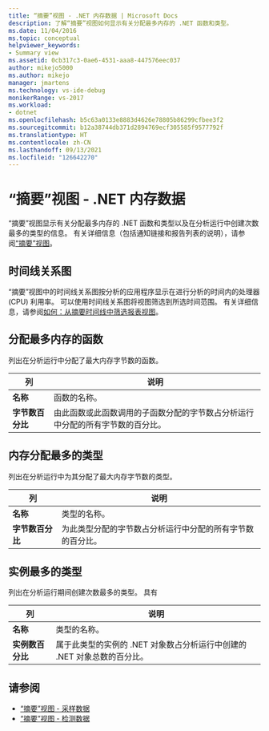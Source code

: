 ```yaml
---
title: “摘要”视图 - .NET 内存数据 | Microsoft Docs
description: 了解“摘要”视图如何显示有关分配最多内存的 .NET 函数和类型。
ms.date: 11/04/2016
ms.topic: conceptual
helpviewer_keywords:
- Summary view
ms.assetid: 0cb317c3-0ae6-4531-aaa8-447576eec037
author: mikejo5000
ms.author: mikejo
manager: jmartens
ms.technology: vs-ide-debug
monikerRange: vs-2017
ms.workload:
- dotnet
ms.openlocfilehash: b5c63a0133e8883d4626e78805b86299cfbee3f2
ms.sourcegitcommit: b12a38744db371d2894769ecf305585f9577792f
ms.translationtype: HT
ms.contentlocale: zh-CN
ms.lasthandoff: 09/13/2021
ms.locfileid: "126642270"
---
```

# <a name="summary-view---net-memory-data"></a>“摘要”视图 - .NET 内存数据
“摘要”视图显示有关分配最多内存的 .NET 函数和类型以及在分析运行中创建次数最多的类型的信息。 有关详细信息（包括通知链接和报告列表的说明），请参阅[“摘要”视图](../profiling/summary-view.md)。

## <a name="timeline-graph"></a>时间线关系图
 “摘要”视图中的时间线关系图按分析的应用程序显示在进行分析的时间内的处理器 (CPU) 利用率。 可以使用时间线关系图将视图筛选到所选时间范围。 有关详细信息，请参阅[如何：从摘要时间线中筛选报表视图](../profiling/how-to-filter-report-views-from-the-summary-timeline.md)。

## <a name="functions-allocating-most-memory"></a>分配最多内存的函数
 列出在分析运行中分配了最大内存字节数的函数。

|列|说明|
|------------|-----------------|
|**名称**|函数的名称。|
|**字节数百分比**|由此函数或此函数调用的子函数分配的字节数占分析运行中分配的所有字节数的百分比。|

## <a name="types-with-most-memory-allocated"></a>内存分配最多的类型
 列出在分析运行中为其分配了最大内存字节数的类型。

|列|说明|
|------------|-----------------|
|**名称**|类型的名称。|
|**字节数百分比**|为此类型分配的字节数占分析运行中分配的所有字节数的百分比。|

## <a name="types-with-most-instances"></a>实例最多的类型
 列出在分析运行期间创建次数最多的类型。 具有

|列|说明|
|------------|-----------------|
|**名称**|类型的名称。|
|**实例数百分比**|属于此类型的实例的 .NET 对象数占分析运行中创建的 .NET 对象总数的百分比。|

## <a name="see-also"></a>请参阅
- [“摘要”视图 - 采样数据](../profiling/summary-view-sampling-data.md)
- [“摘要”视图 - 检测数据](../profiling/summary-view-instrumentation-data.md)
